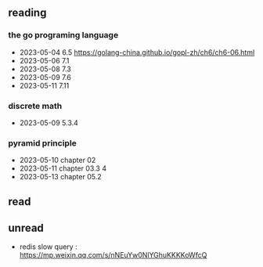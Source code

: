 ## reading

### the go programing language 
- 2023-05-04  6.5 https://golang-china.github.io/gopl-zh/ch6/ch6-06.html
- 2023-05-06  7.1
- 2023-05-08  7.3
- 2023-05-09  7.6
- 2023-05-11  7.11

### discrete math
- 2023-05-09 5.3.4

### pyramid principle
- 2023-05-10 chapter 02
- 2023-05-11 chapter 03.3  4
- 2023-05-13 chapter 05.2

## read

## unread
- redis slow query : https://mp.weixin.qq.com/s/nNEuYw0NlYGhuKKKKoWfcQ
